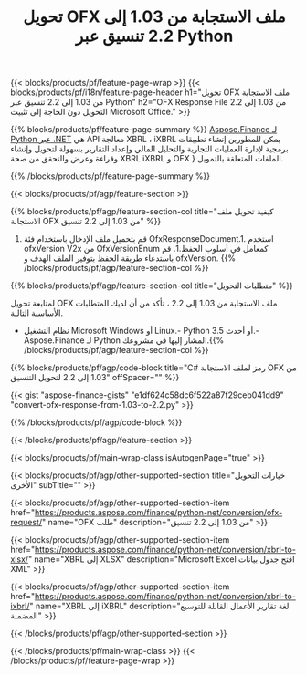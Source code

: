 ﻿---
title: تحويل OFX ملف الاستجابة من 1.03 إلى 2.2 تنسيق عبر Python
description: نموذج رمز من أجل OFX طلب ملف من 1.03 إلى 2.2 Python تحويل. استخدم API مثال رمز لتحويل طلب الدُفعة OFX ضمن التطبيقات المستندة إلى Python. 
url: /ar/python-net/conversion/ofx-response/
family: finance
platformtag: python
feature: conversion
informat: OFX Response 1.03
outformat: OFX Response 2.2
otherformats: OFX Response
---
{{< blocks/products/pf/feature-page-wrap >}}
{{< blocks/products/pf/i18n/feature-page-header h1="تحويل OFX ملف الاستجابة من 1.03 إلى 2.2 تنسيق عبر Python" h2="OFX Response File من 1.03 إلى 2.2 التحويل دون الحاجة إلى تثبيت Microsoft Office." >}}

{{% blocks/products/pf/feature-page-summary %}}
[Aspose.Finance لـ Python عبر .NET](https://products.aspose.com/finance/python-net/) هي API معالجة XBRL ، iXBRL يمكن للمطورين إنشاء تطبيقات برمجية لإدارة العمليات التجارية والتحليل المالي وإعداد التقارير بسهولة لتحويل وإنشاء وقراءة وعرض والتحقق من صحة XBRL iXBRL و OFX } الملفات المتعلقة بالتمويل. 

{{% /blocks/products/pf/feature-page-summary %}}

{{< blocks/products/pf/agp/feature-section >}}

{{% blocks/products/pf/agp/feature-section-col title="كيفية تحويل ملف الاستجابة OFX من 1.03 إلى 2.2 تنسيق" %}}
1. قم بتحميل ملف الإدخال باستخدام فئة OfxResponseDocument.1. استخدم ofxVersion V2x من OfxVersionEnum كمعامل في أسلوب الحفظ.1. قم باستدعاء طريقة الحفظ بتوفير الملف الهدف و ofxVersion.
{{% /blocks/products/pf/agp/feature-section-col %}}

{{% blocks/products/pf/agp/feature-section-col title="متطلبات التحويل" %}}

لمتابعة تحويل OFX ملف الاستجابة من 1.03 إلى 2.2 ، تأكد من أن لديك المتطلبات الأساسية التالية. 
- نظام التشغيل Microsoft Windows أو Linux.- Python 3.5 أو أحدث.- Aspose.Finance لـ Python المشار إليها في مشروعك.{{% /blocks/products/pf/agp/feature-section-col %}}

{{% blocks/products/pf/agp/code-block title="C# رمز لملف الاستجابة OFX من 1.03 إلى 2.2 لتحويل التنسيق" offSpacer="" %}}

{{< gist "aspose-finance-gists" "e1df624c58dc6f522a87f29ceb041dd9" "convert-ofx-response-from-1.03-to-2.2.py" >}}

{{% /blocks/products/pf/agp/code-block %}}

{{< /blocks/products/pf/agp/feature-section >}}

{{< blocks/products/pf/main-wrap-class isAutogenPage="true" >}}

{{< blocks/products/pf/agp/other-supported-section title="خيارات التحويل الأخرى" subTitle="" >}}

{{< blocks/products/pf/agp/other-supported-section-item href="https://products.aspose.com/finance/python-net/conversion/ofx-request/" name="OFX طلب" description="من 1.03 إلى 2.2 تنسيق" >}}

{{< blocks/products/pf/agp/other-supported-section-item href="https://products.aspose.com/finance/python-net/conversion/xbrl-to-xlsx/" name="XBRL إلى XLSX" description="Microsoft Excel افتح جدول بيانات XML" >}}

{{< blocks/products/pf/agp/other-supported-section-item href="https://products.aspose.com/finance/python-net/conversion/xbrl-to-ixbrl/" name="XBRL إلى iXBRL" description="لغة تقارير الأعمال القابلة للتوسيع المضمنة" >}}

{{< /blocks/products/pf/agp/other-supported-section >}}

{{< /blocks/products/pf/main-wrap-class >}}
{{< /blocks/products/pf/feature-page-wrap >}}